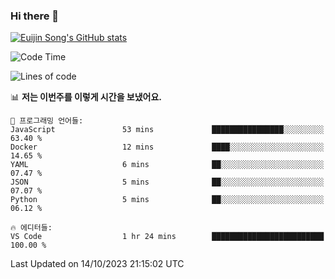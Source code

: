 ### Hi there 👋

[![Euijin Song's GitHub stats](https://github-readme-stats.vercel.app/api?username=lstar2397&count_private=true&show_icons=true&theme=tokyonight&locale=kr)](https://github.com/anuraghazra/github-readme-stats)

<!--START_SECTION:waka-->
![Code Time](http://img.shields.io/badge/Code%20Time-202%20hrs%201%20min-blue)

![Lines of code](https://img.shields.io/badge/%EC%A0%80%EB%8A%94%20%EC%97%AC%ED%83%9C%EA%B9%8C%EC%A7%80%20-748.3%20thousand%20%EC%A4%84%EC%9D%98%20%EC%BD%94%EB%93%9C%EB%A5%BC%20%EC%9E%91%EC%84%B1%ED%96%88%EC%96%B4%EC%9A%94.-blue)

📊 **저는 이번주를 이렇게 시간을 보냈어요.** 

```text
💬 프로그래밍 언어들: 
JavaScript               53 mins             ████████████████░░░░░░░░░   63.40 % 
Docker                   12 mins             ████░░░░░░░░░░░░░░░░░░░░░   14.65 % 
YAML                     6 mins              ██░░░░░░░░░░░░░░░░░░░░░░░   07.47 % 
JSON                     5 mins              ██░░░░░░░░░░░░░░░░░░░░░░░   07.07 % 
Python                   5 mins              ██░░░░░░░░░░░░░░░░░░░░░░░   06.12 % 

🔥 에디터들: 
VS Code                  1 hr 24 mins        █████████████████████████   100.00 % 
```


 Last Updated on 14/10/2023 21:15:02 UTC
<!--END_SECTION:waka-->

<!--
**lstar2397/lstar2397** is a ✨ _special_ ✨ repository because its `README.md` (this file) appears on your GitHub profile.

Here are some ideas to get you started:

- 🔭 I’m currently working on ...
- 🌱 I’m currently learning ...
- 👯 I’m looking to collaborate on ...
- 🤔 I’m looking for help with ...
- 💬 Ask me about ...
- 📫 How to reach me: ...
- 😄 Pronouns: ...
- ⚡ Fun fact: ...
-->
